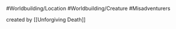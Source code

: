 #Worldbuilding/Location #Worldbuilding/Creature #Misadventurers 

created by [[Unforgiving Death]]


